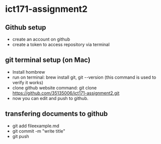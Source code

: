 # ict171-assignment2


## Github setup

- create an account on github
- create a token to access repository via terminal

## git terminal setup (on Mac)

- Install hombrew
- run on terminal: brew install git, git --version (this command is used to verify it works)
- clone github website command: git clone https://github.com/35135006/ict171-assignment2.git
- now you can edit and push to github.
  
## transfering documents to github

- git add fileexample.md
- git commit -m "write title" 
- git push




